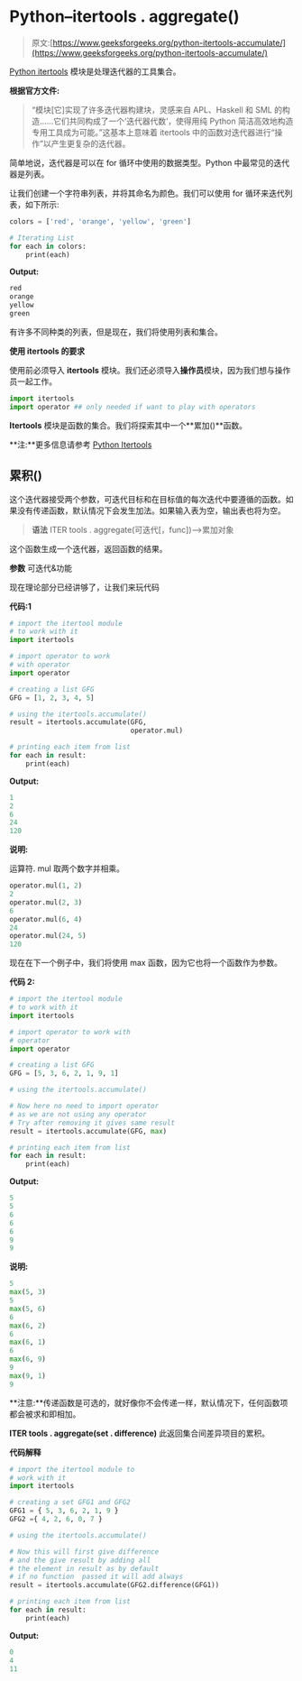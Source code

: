# Python–itertools . aggregate()

> 原文:[https://www.geeksforgeeks.org/python-itertools-accumulate/](https://www.geeksforgeeks.org/python-itertools-accumulate/)

[Python itertools](https://www.geeksforgeeks.org/python-itertools/#combine) 模块是处理迭代器的工具集合。

**根据官方文件:**

> “模块[它]实现了许多迭代器构建块，灵感来自 APL、Haskell 和 SML 的构造……它们共同构成了一个‘迭代器代数’，使得用纯 Python 简洁高效地构造专用工具成为可能。”这基本上意味着 itertools 中的函数对迭代器进行“操作”以产生更复杂的迭代器。

简单地说，迭代器是可以在 for 循环中使用的数据类型。Python 中最常见的迭代器是列表。

让我们创建一个字符串列表，并将其命名为颜色。我们可以使用 for 循环来迭代列表，如下所示:

```py
colors = ['red', 'orange', 'yellow', 'green']

# Iterating List
for each in colors:
    print(each)
```

**Output:**

```py
red
orange
yellow
green

```

有许多不同种类的列表，但是现在，我们将使用列表和集合。

**使用 itertools 的要求**

使用前必须导入 **itertools** 模块。我们还必须导入**操作员**模块，因为我们想与操作员一起工作。

```py
import itertools
import operator ## only needed if want to play with operators
```

**Itertools** 模块是函数的集合。我们将探索其中一个**累加()**函数。

**注:**更多信息请参考 [Python Itertools](https://www.geeksforgeeks.org/python-itertools/#combine)

## 累积()

这个迭代器接受两个参数，可迭代目标和在目标值的每次迭代中要遵循的函数。如果没有传递函数，默认情况下会发生加法。如果输入表为空，输出表也将为空。

> **语法**
> ITER tools . aggregate(可迭代[，func])—>累加对象

这个函数生成一个迭代器，返回函数的结果。

**参数**
可迭代&功能

现在理论部分已经讲够了，让我们来玩代码

**代码:1**

```py
# import the itertool module 
# to work with it
import itertools

# import operator to work 
# with operator
import operator

# creating a list GFG
GFG = [1, 2, 3, 4, 5]

# using the itertools.accumulate() 
result = itertools.accumulate(GFG, 
                              operator.mul)

# printing each item from list
for each in result:
    print(each)
```

**Output:**

```py
1
2
6
24
120

```

**说明:**

运算符. mul 取两个数字并相乘。

```py
operator.mul(1, 2)
2
operator.mul(2, 3)
6
operator.mul(6, 4)
24
operator.mul(24, 5)
120

```

现在在下一个例子中，我们将使用 max 函数，因为它也将一个函数作为参数。

**代码 2:**

```py
# import the itertool module 
# to work with it
import itertools

# import operator to work with
# operator
import operator

# creating a list GFG
GFG = [5, 3, 6, 2, 1, 9, 1]

# using the itertools.accumulate()

# Now here no need to import operator
# as we are not using any operator
# Try after removing it gives same result
result = itertools.accumulate(GFG, max)

# printing each item from list
for each in result:
    print(each)
```

**Output:**

```py
5
5
6
6
6
9
9

```

**说明:**

```py
5
max(5, 3)
5
max(5, 6)
6
max(6, 2)
6
max(6, 1)
6
max(6, 9)
9
max(9, 1)
9
```

**注意:**传递函数是可选的，就好像你不会传递一样，默认情况下，任何函数项都会被求和即相加。

**ITER tools . aggregate(set . difference)**
此返回集合间差异项目的累积。

**代码解释**

```py
# import the itertool module to
# work with it
import itertools

# creating a set GFG1 and GFG2
GFG1 = { 5, 3, 6, 2, 1, 9 }
GFG2 ={ 4, 2, 6, 0, 7 }

# using the itertools.accumulate()

# Now this will first give difference 
# and the give result by adding all 
# the element in result as by default
# if no function  passed it will add always
result = itertools.accumulate(GFG2.difference(GFG1))

# printing each item from list
for each in result:
    print(each)
```

**Output:**

```py
0
4
11

```